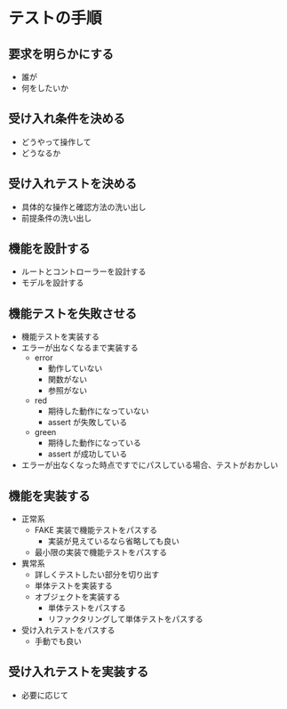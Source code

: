 # テストの手順

## 要求を明らかにする

-   誰が
-   何をしたいか

## 受け入れ条件を決める

-   どうやって操作して
-   どうなるか

## 受け入れテストを決める

-   具体的な操作と確認方法の洗い出し
-   前提条件の洗い出し

## 機能を設計する

-   ルートとコントローラーを設計する
-   モデルを設計する

## 機能テストを失敗させる

-   機能テストを実装する
-   エラーが出なくなるまで実装する
    -   error
        -   動作していない
        -   関数がない
        -   参照がない
    -   red
        -   期待した動作になっていない
        -   assert が失敗している
    -   green
        -   期待した動作になっている
        -   assert が成功している
-   エラーが出なくなった時点ですでにパスしている場合、テストがおかしい

## 機能を実装する

-   正常系
    -   FAKE 実装で機能テストをパスする
        -   実装が見えているなら省略しても良い
    -   最小限の実装で機能テストをパスする
-   異常系
    -   詳しくテストしたい部分を切り出す
    -   単体テストを実装する
    -   オブジェクトを実装する
        -   単体テストをパスする
        -   リファクタリングして単体テストをパスする
-   受け入れテストをパスする
    -   手動でも良い

## 受け入れテストを実装する

-   必要に応じて
